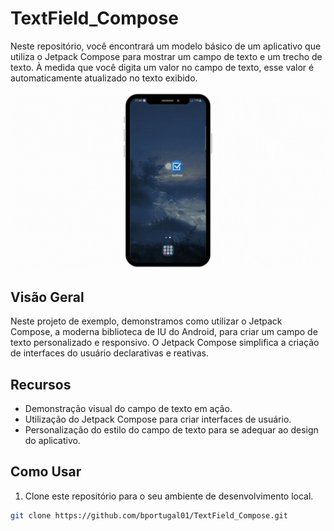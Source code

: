 # TextField_Compose

Neste repositório, você encontrará um modelo básico de um aplicativo que utiliza o Jetpack Compose para mostrar um campo de texto e um trecho de texto. À medida que você digita um valor no campo de texto, esse valor é automaticamente atualizado no texto exibido.

![Demonstração](https://github.com/bportugal01/TextField_Compose/blob/VersionFinal/image/apresentacao.gif)

## Visão Geral

Neste projeto de exemplo, demonstramos como utilizar o Jetpack Compose, a moderna biblioteca de IU do Android, para criar um campo de texto personalizado e responsivo. O Jetpack Compose simplifica a criação de interfaces do usuário declarativas e reativas.

## Recursos

- Demonstração visual do campo de texto em ação.
- Utilização do Jetpack Compose para criar interfaces de usuário.
- Personalização do estilo do campo de texto para se adequar ao design do aplicativo.

## Como Usar

1. Clone este repositório para o seu ambiente de desenvolvimento local.

```bash
git clone https://github.com/bportugal01/TextField_Compose.git
